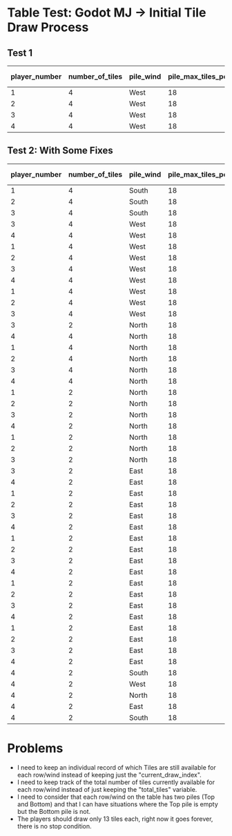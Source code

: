 # Table Test: Godot MJ -> Initial Tile Draw Process

## Test 1
| player_number | number_of_tiles | pile_wind | pile_max_tiles_per_line | pile_current_pile_draw_position | number_of_tiles_to_draw | pile_total_tiles | remaining_tiles_to_draw | Is Correct? |
|---------------|-----------------|-----------|--------------------------|--------------------------------|------------------------|-----------------|------------------------| -------- |
| 1 | 4 | West | 18 | 11 | 4 | N/A | 0 | Yes |
| 2 | 4 | West | 18 | 13 | 4 | N/A | 0 | Yes |
| 3 | 4 | West | 18 | 15 | 4 | N/A | 0 | Yes |
| 4 | 4 | West | 18 | 17 | 0 | 0 | 4 | **NO** |

## Test 2: With Some Fixes
| player_number | number_of_tiles | pile_wind | pile_max_tiles_per_line | pile_current_pile_draw_position | number_of_tiles_to_draw | pile_total_tiles | remaining_tiles_to_draw | Is Correct? |
|---------------|-----------------|-----------|--------------------------|--------------------------------|------------------------|-----------------|------------------------| -------- |
| 1 | 4 | South | 18 | 14 | 4 | N/A | 0 | Yes |
| 2 | 4 | South | 18 | 16 | 4 | N/A | 0 | Yes |
| 3 | 4 | South | 18 | 18 | 0 | 0 | 4 | Yes |
| 3 | 4 | West | 18 | 1 | 4 | N/A | 0 | Yes |
| 4 | 4 | West | 18 | 3 | 4 | N/A | 0 | Yes |
| 1 | 4 | West | 18 | 5 | 4 | N/A | 0 | Yes |
| 2 | 4 | West | 18 | 7 | 4 | N/A | 0 | Yes |
| 3 | 4 | West | 18 | 9 | 4 | N/A | 0 | Yes |
| 4 | 4 | West | 18 | 11 | 4 | N/A | 0 | Yes |
| 1 | 4 | West | 18 | 13 | 4 | N/A | 0 | Yes |
| 2 | 4 | West | 18 | 15 | 4 | N/A | 0 | Yes |
| 3 | 4 | West | 18 | 17 | 2 | 2 | 2 | Yes |
| 3 | 2 | North | 18 | 1 | 2 | N/A | 0 | Yes |
| 4 | 4 | North | 18 | 2 | 4 | N/A | 0 | Yes |
| 1 | 4 | North | 18 | 4 | 4 | N/A | 0 | Yes |
| 2 | 4 | North | 18 | 6 | 4 | N/A | 0 | Yes |
| 3 | 4 | North | 18 | 8 | 4 | N/A | 0 | Yes |
| 4 | 4 | North | 18 | 10 | 4 | N/A | 0 | Yes |
| 1 | 2 | North | 18 | 12 | 2 | N/A | 0 | Yes |
| 2 | 2 | North | 18 | 13 | 2 | N/A | 0 | Yes |
| 3 | 2 | North | 18 | 14 | 2 | N/A | 0 | Yes |
| 4 | 2 | North | 18 | 15 | 2 | N/A | 0 | Yes |
| 1 | 2 | North | 18 | 16 | 2 | N/A | 0 | Yes |
| 2 | 2 | North | 18 | 17 | 2 | N/A | 0 | Yes |
| 3 | 2 | North | 18 | 18 | 0 | 0 | 2 | Yes |
| 3 | 2 | East | 18 | 1 | 2 | N/A | 0 | Yes |
| 4 | 2 | East | 18 | 2 | 2 | N/A | 0 | Yes |
| 1 | 2 | East | 18 | 3 | 2 | N/A | 0 | Yes |
| 2 | 2 | East | 18 | 4 | 2 | N/A | 0 | Yes |
| 3 | 2 | East | 18 | 5 | 2 | N/A | 0 | Yes |
| 4 | 2 | East | 18 | 6 | 2 | N/A | 0 | Yes |
| 1 | 2 | East | 18 | 7 | 2 | N/A | 0 | Yes |
| 2 | 2 | East | 18 | 8 | 2 | N/A | 0 | Yes |
| 3 | 2 | East | 18 | 9 | 2 | N/A | 0 | Yes |
| 4 | 2 | East | 18 | 10 | 2 | N/A | 0 | Yes |
| 1 | 2 | East | 18 | 11 | 2 | N/A | 0 | Yes |
| 2 | 2 | East | 18 | 12 | 2 | N/A | 0 | Yes |
| 3 | 2 | East | 18 | 13 | 2 | N/A | 0 | Yes |
| 4 | 2 | East | 18 | 14 | 2 | N/A | 0 | Yes |
| 1 | 2 | East | 18 | 15 | 2 | N/A | 0 | Yes |
| 2 | 2 | East | 18 | 16 | 2 | N/A | 0 | Yes |
| 3 | 2 | East | 18 | 17 | 2 | N/A | 0 | Yes |
| 4 | 2 | East | 18 | 18 | 0 | 0 | 2 | Yes |
| 4 | 2 | South | 18 | 18 | 0 | 0 | 2 | **NO** |
| 4 | 2 | West | 18 | 18 | 0 | 0 | 2 | **NO** |
| 4 | 2 | North | 18 | 18 | 0 | 0 | 2 | **NO** |
| 4 | 2 | East | 18 | 18 | 0 | 0 | 2 | **NO** |
| 4 | 2 | South | 18 | 18 | 0 | 0 | 2 | **NO** |

# Problems

- I need to keep an individual record of which Tiles are still available for each row/wind instead of keeping just the "current_draw_index".
- I need to keep track of the total number of tiles currently available for each row/wind instead of just keeping the "total_tiles" variable.
- I need to consider that each row/wind on the table has two piles (Top and Bottom) and that I can have situations where the Top pile is empty but the Bottom pile is not.
- The players should draw only 13 tiles each, right now it goes forever, there is no stop condition.
